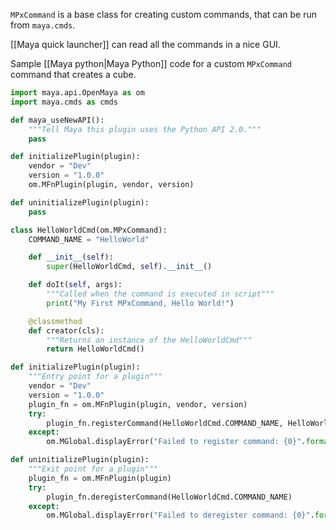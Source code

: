 `MPxCommand` is a base class for creating custom commands, that can be run from `maya.cmds`. 

[[Maya quick launcher]] can read all the commands in a nice GUI.

Sample [[Maya python|Maya Python]] code for a custom `MPxCommand` command that creates a cube. 

```python
import maya.api.OpenMaya as om
import maya.cmds as cmds

def maya_useNewAPI():
    """Tell Maya this plugin uses the Python API 2.0."""
    pass

def initializePlugin(plugin):
    vendor = "Dev"
    version = "1.0.0"
    om.MFnPlugin(plugin, vendor, version)

def uninitializePlugin(plugin):
    pass

class HelloWorldCmd(om.MPxCommand):
    COMMAND_NAME = "HelloWorld"

    def __init__(self):
        super(HelloWorldCmd, self).__init__()

    def doIt(self, args):
        """Called when the command is executed in script"""
        print("My First MPxCommand, Hello World!")

    @classmethod
    def creator(cls):
        """Returns an instance of the HelloWorldCmd"""
        return HelloWorldCmd()

def initializePlugin(plugin):
    """Entry point for a plugin"""
    vendor = "Dev"
    version = "1.0.0"
    plugin_fn = om.MFnPlugin(plugin, vendor, version)
    try:
        plugin_fn.registerCommand(HelloWorldCmd.COMMAND_NAME, HelloWorldCmd.creator)
    except:
        om.MGlobal.displayError("Failed to register command: {0}".format(HelloWorldCmd))

def uninitializePlugin(plugin):
    """Exit point for a plugin"""
    plugin_fn = om.MFnPlugin(plugin)
    try:
        plugin_fn.deregisterCommand(HelloWorldCmd.COMMAND_NAME)
    except:
        om.MGlobal.displayError("Failed to deregister command: {0}".format(HelloWorldCmd))
```

